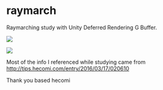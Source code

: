 # raymarch
Raymarching study with Unity Deferred Rendering G Buffer.

![](https://pbs.twimg.com/media/DCqm0P8VYAADQ0i.jpg:large)

![](https://thumbs.gfycat.com/KindAccurateHackee-size_restricted.gif)

Most of the info I referenced while studying came from http://tips.hecomi.com/entry/2016/03/17/020610

Thank you based hecomi
